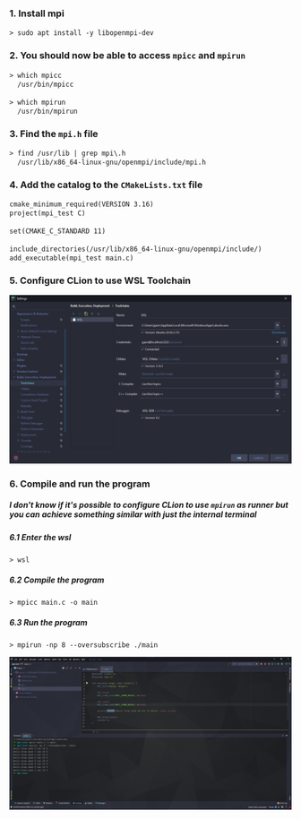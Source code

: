 ### 1. Install mpi

```shell
> sudo apt install -y libopenmpi-dev
```

### 2. You should now be able to access `mpicc` and `mpirun`

```shell
> which mpicc
  /usr/bin/mpicc

> which mpirun
  /usr/bin/mpirun
```

### 3. Find the `mpi.h` file

```shell
> find /usr/lib | grep mpi\.h
  /usr/lib/x86_64-linux-gnu/openmpi/include/mpi.h
```

### 4. Add the catalog to the `CMakeLists.txt` file
   
```shell
cmake_minimum_required(VERSION 3.16)
project(mpi_test C)

set(CMAKE_C_STANDARD 11)

include_directories(/usr/lib/x86_64-linux-gnu/openmpi/include/)
add_executable(mpi_test main.c)
```

### 5. Configure CLion to use WSL Toolchain
![mpi-wsl-toolchain.png](mpi-wsl-toolchain.png)

### 6. Compile and run the program
##### I don't know if it's possible to configure CLion to use `mpirun` as runner but you can achieve something similar with just the internal terminal

##### 6.1 Enter the wsl

```shell
> wsl
```

##### 6.2 Compile the program

```shell
> mpicc main.c -o main
```

##### 6.3 Run the program

```shell
> mpirun -np 8 --oversubscribe ./main
```

![mpi-compile-run.png](mpi-compile-run.png)
